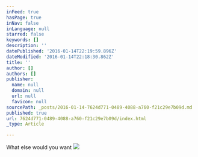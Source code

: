 ```yaml
---
inFeed: true
hasPage: true
inNav: false
inLanguage: null
starred: false
keywords: []
description: ''
datePublished: '2016-01-14T22:19:59.896Z'
dateModified: '2016-01-14T22:18:30.862Z'
title: ''
author: []
authors: []
publisher:
  name: null
  domain: null
  url: null
  favicon: null
sourcePath: _posts/2016-01-14-7624d771-0489-4088-a760-f21c29e7b09d.md
published: true
url: 7624d771-0489-4088-a760-f21c29e7b09d/index.html
_type: Article

---
```

What else would you want ![](https://the-grid-user-content.s3-us-west-2.amazonaws.com/3cbd2d83-5a45-466e-b884-df988b450350.jpg)
